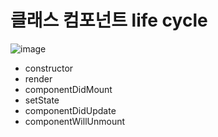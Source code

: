 # 클래스 컴포넌트 life cycle

![image](https://user-images.githubusercontent.com/63139527/195971623-0ee1195a-0a6f-4d48-a4b8-e1c5d0a5dbad.jpg)

- constructor
- render
- componentDidMount
- setState
- componentDidUpdate
- componentWillUnmount
